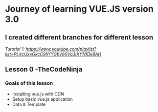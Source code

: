 # Journey of learning VUE.JS version 3.0

## I created different branches for different lesson

_Tutorial 1: https://www.youtube.com/playlist?list=PL4cUxeGkcC9hYYGbV60Vq3IXYNfDk8At1_

## Lesson 0 -TheCodeNinja

### Goals of this lesson

-   Installing vue.js with CDN
-   Setup basic vue.js application
-   Data & Template
